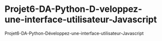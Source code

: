 # Projet6-DA-Python-D-veloppez-une-interface-utilisateur-Javascript
Projet6-DA-Python-Développez-une-interface-utilisateur-Javascript


